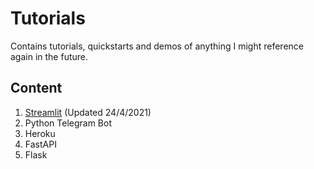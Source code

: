 # Tutorials

Contains tutorials, quickstarts and demos of anything I might reference again in the future.

## Content

1. [Streamlit](/streamlit/README.md) (Updated 24/4/2021)
2. Python Telegram Bot
3. Heroku
4. FastAPI
5. Flask
